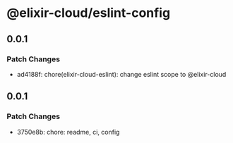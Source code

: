 # @elixir-cloud/eslint-config

## 0.0.1

### Patch Changes

- ad4188f: chore(elixir-cloud-eslint): change eslint scope to @elixir-cloud

## 0.0.1

### Patch Changes

- 3750e8b: chore: readme, ci, config
